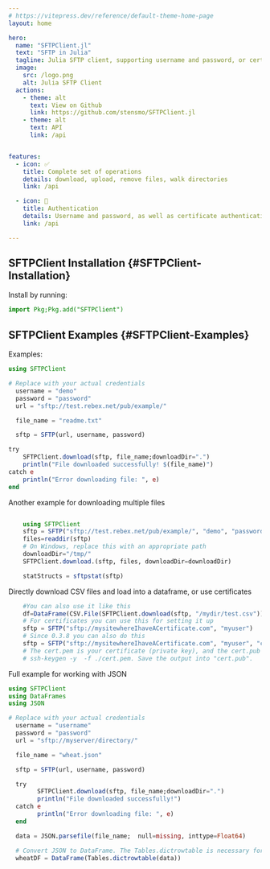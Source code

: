 ```yaml
---
# https://vitepress.dev/reference/default-theme-home-page
layout: home

hero:
  name: "SFTPClient.jl"
  text: "SFTP in Julia"
  tagline: Julia SFTP client, supporting username and password, or certificate authentication.
  image:
    src: /logo.png
    alt: Julia SFTP Client
  actions:
    - theme: alt
      text: View on Github
      link: https://github.com/stensmo/SFTPClient.jl
    - theme: alt
      text: API
      link: /api


features:
  - icon: ✅
    title: Complete set of operations
    details: download, upload, remove files, walk directories
    link: /api

  - icon: 🔐
    title: Authentication
    details: Username and password, as well as certificate authentication
    link: /api

---
```



## SFTPClient Installation {#SFTPClient-Installation}

Install by running:

```julia
import Pkg;Pkg.add("SFTPClient")
```


## SFTPClient Examples {#SFTPClient-Examples}

Examples:

```julia
using SFTPClient

# Replace with your actual credentials
  username = "demo"
  password = "password"
  url = "sftp://test.rebex.net/pub/example/"

  file_name = "readme.txt"

  sftp = SFTP(url, username, password)

try
    SFTPClient.download(sftp, file_name;downloadDir=".")
    println("File downloaded successfully! $(file_name)")
catch e
    println("Error downloading file: ", e)
end

```


Another example for downloading multiple files

```julia

    using SFTPClient
    sftp = SFTP("sftp://test.rebex.net/pub/example/", "demo", "password")
    files=readdir(sftp)
    # On Windows, replace this with an appropriate path
    downloadDir="/tmp/"
    SFTPClient.download.(sftp, files, downloadDir=downloadDir)

    statStructs = sftpstat(sftp)

```


Directly download CSV files and load into a dataframe, or use certificates

```julia
    #You can also use it like this
    df=DataFrame(CSV.File(SFTPClient.download(sftp, "/mydir/test.csv")))
    # For certificates you can use this for setting it up
    sftp = SFTP("sftp://mysitewhereIhaveACertificate.com", "myuser")
    # Since 0.3.8 you can also do this
    sftp = SFTP("sftp://mysitewhereIhaveACertificate.com", "myuser", "cert.pub", "cert.pem") # Assumes cert.pub and cert.pem is in your current path
    # The cert.pem is your certificate (private key), and the cert.pub can be obtained from the private key.
    # ssh-keygen -y  -f ./cert.pem. Save the output into "cert.pub". 

```


Full example for working with JSON

```julia
using SFTPClient
using DataFrames
using JSON

# Replace with your actual credentials
  username = "username"
  password = "password"
  url = "sftp://myserver/directory/"

  file_name = "wheat.json"

  sftp = SFTP(url, username, password)

  try
        SFTPClient.download(sftp, file_name;downloadDir=".")
        println("File downloaded successfully!")
  catch e
        println("Error downloading file: ", e)
  end

  data = JSON.parsefile(file_name;  null=missing, inttype=Float64)

  # Convert JSON to DataFrame. The Tables.dictrowtable is necessary for any data which does not have fields for all data. 
  wheatDF = DataFrame(Tables.dictrowtable(data))



```

